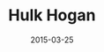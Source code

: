 ---
date:          "2015-03-25"
podcast:       "The B.S. Report with Bill Simmons"
title:         "Hulk Hogan"
summary:       "Legendary wrestler Hulk Hogan visits the Grantland studio and talks with Bill Simmons about the evolution of the sport, the time he spent in Japan, tearing his biceps lifting Andre the Giant, and much more. Simmons is a lifelong pro wrestling fan, and his genuine adoration for Hogan and the the industry shines through. Absolutely worth a listen."
url-audio:     "http://c.espnradio.com/s:J1X3L/audio/2455282/bsreport_2015-03-24-003222.64k.mp3"
url-web:       "https://www.youtube.com/watch?v=C_GxT-WmM44"
---